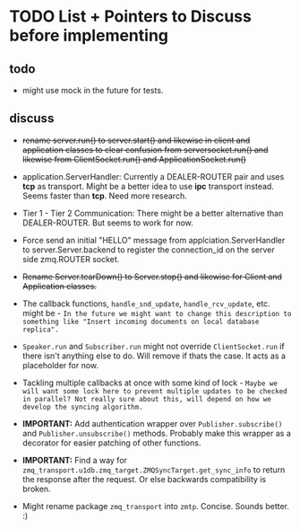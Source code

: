 TODO List + Pointers to Discuss before implementing
===================================================

todo
----

* might use mock in the future for tests.

discuss
-------

* ~~rename server.run() to server.start() and likewise in client and
  application classes to clear confusion from serversocket.run() and
  likewise from ClientSocket.run() and ApplicationSocket.run()~~

* application.ServerHandler: Currently a DEALER-ROUTER pair and uses
  __tcp__ as transport. Might be a better idea to use __ipc__
  transport instead. Seems faster than __tcp__. Need more research.

* Tier 1 - Tier 2 Communication: There might be a better alternative
  than DEALER-ROUTER. But seems to work for now.

* Force send an initial "HELLO" message from applciation.ServerHandler
  to server.Server.backend to register the connection_id on the server
  side zmq.ROUTER socket.

* ~~Rename Server.tearDown() to Server.stop() and likewise for Client
  and Application classes.~~

*  The callback functions, `handle_snd_update`, `handle_rcv_update`,
   etc. might be - `In the future we might want to change this
   description to something like "Insert incoming documents on local
   database replica".`

* `Speaker.run` and `Subscriber.run` might not override
  `ClientSocket.run` if there isn't anything else to do. Will remove
  if thats the case. It acts as a placeholder for now.

* Tackling multiple callbacks at once with some kind of lock - `Maybe
  we will want some lock here to prevent multiple updates to be
  checked in parallel? Not really sure about this, will depend on how
  we develop the syncing algorithm.`

* __IMPORTANT:__ Add authentication wrapper over `Publisher.subscribe()` and
  `Publisher.unsubscribe()` methods. Probably make this wrapper as a
  decorator for easier patching of other functions.

* __IMPORTANT:__ Find a way for
  `zmq_transport.u1db.zmq_target.ZMQSyncTarget.get_sync_info` to
  return the response after the request. Or else backwards
  compatibility is broken.

* Might rename package `zmq_transport` into `zmtp`. Concise. Sounds
  better. :)


